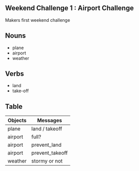 ## Weekend Challenge 1 : Airport Challenge
Makers first weekend challenge 

## Nouns
* plane 
* airport
* weather 

## Verbs
* land 
* take-off

## Table
Objects  | Messages
------------- | -------------
plane  | land / takeoff
airport  | full?
airport  | prevent_land
airport  | prevent_takeoff
weather  | stormy or not 


